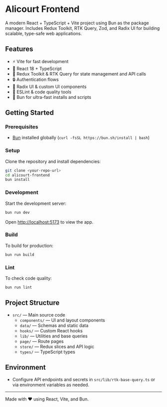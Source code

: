 # Alicourt Frontend

A modern React + TypeScript + Vite project using Bun as the package manager. Includes Redux Toolkit, RTK Query, Zod, and Radix UI for building scalable, type-safe web applications.

## Features

- ⚡️ Vite for fast development
- 🦄 React 18 + TypeScript
- 🍞 Redux Toolkit & RTK Query for state management and API calls
- 🔒 Authentication flows
- 🎨 Radix UI & custom UI components
- 🧪 ESLint & code quality tools
- 🚀 Bun for ultra-fast installs and scripts

## Getting Started

### Prerequisites

- [Bun](https://bun.sh/) installed globally (`curl -fsSL https://bun.sh/install | bash`)

### Setup

Clone the repository and install dependencies:

```sh
git clone <your-repo-url>
cd alicourt-frontend
bun install
```

### Development

Start the development server:

```sh
bun run dev
```

Open [http://localhost:5173](http://localhost:5173) to view the app.

### Build

To build for production:

```sh
bun run build
```

### Lint

To check code quality:

```sh
bun run lint
```

## Project Structure

- `src/` — Main source code
  - `components/` — UI and layout components
  - `data/` — Schemas and static data
  - `hooks/` — Custom React hooks
  - `lib/` — Utilities and base queries
  - `page/` — Route pages
  - `store/` — Redux slices and API logic
  - `types/` — TypeScript types

## Environment

- Configure API endpoints and secrets in `src/lib/rtk-base-query.ts` or via environment variables as needed.

---

Made with ❤️ using React, Vite, and Bun.
